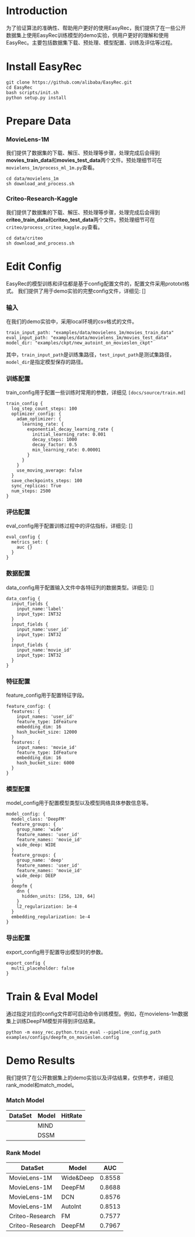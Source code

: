 # Introduction

为了验证算法的准确性、帮助用户更好的使用EasyRec，我们提供了在一些公开数据集上使用EasyRec训练模型的demo实验，供用户更好的理解和使用EasyRec。主要包括数据集下载、预处理、模型配置、训练及评估等过程。

# Install EasyRec

```
git clone https://github.com/alibaba/EasyRec.git
cd EasyRec
bash scripts/init.sh
python setup.py install
```

# Prepare Data

### MovieLens-1M

我们提供了数据集的下载、解压、预处理等步骤，处理完成后会得到**movies_train_data**和**movies_test_data**两个文件。预处理细节可在`movielens_1m/process_ml_1m.py`查看。

```
cd data/movielens_1m
sh download_and_process.sh
```

### Criteo-Research-Kaggle

我们提供了数据集的下载、解压、预处理等步骤，处理完成后会得到**criteo_train_data**和**criteo_test_data**两个文件。预处理细节可在`criteo/process_criteo_kaggle.py`查看。

```
cd data/criteo
sh download_and_process.sh
```

<!-- ### Amazon-Books

我们提供了数据集的下载、解压、预处理等步骤，处理完成后会得到**amazon_train_data**和**amazon_test_data**两个文件。

```
cd data/amazon_books
sh download_and_process.sh
``` -->

# Edit Config

EasyRec的模型训练和评估都是基于config配置文件的，配置文件采用prototxt格式。
我们提供了用于demo实验的完整config文件，详细见: \[\]

### 输入

在我们的demo实验中，采用local环境的csv格式的文件。

```
train_input_path: "examples/data/movielens_1m/movies_train_data"
eval_input_path: "examples/data/movielens_1m/movies_test_data"
model_dir: "examples/ckpt/new_autoint_on_movieslen_ckpt"
```

其中，`train_input_path`是训练集路径，`test_input_path`是测试集路径，`model_dir`是指定模型保存的路径。

### 训练配置

train_config用于配置一些训练时常用的参数，详细见 `[docs/source/train.md]`

```
train_config {
  log_step_count_steps: 100
  optimizer_config: {
    adam_optimizer: {
      learning_rate: {
        exponential_decay_learning_rate {
          initial_learning_rate: 0.001
          decay_steps: 1000
          decay_factor: 0.5
          min_learning_rate: 0.00001
        }
      }
    }
    use_moving_average: false
  }
  save_checkpoints_steps: 100
  sync_replicas: True
  num_steps: 2500
}
```

### 评估配置

eval_config用于配置训练过程中的评估指标，详细见: \[\]

```
eval_config {
  metrics_set: {
    auc {}
  }
}
```

### 数据配置

data_config用于配置输入文件中各特征列的数据类型。详细见: \[\]

```
data_config {
  input_fields {
    input_name:'label'
    input_type: INT32
  }
  input_fields {
    input_name:'user_id'
    input_type: INT32
  }
  input_fields {
    input_name:'movie_id'
    input_type: INT32
  }
}
```

### 特征配置

feature_config用于配置特征字段。

```
feature_config: {
  features: {
    input_names: 'user_id'
    feature_type: IdFeature
    embedding_dim: 16
    hash_bucket_size: 12000
  }
  features: {
    input_names: 'movie_id'
    feature_type: IdFeature
    embedding_dim: 16
    hash_bucket_size: 6000
  }
}
```

### 模型配置

model_config用于配置模型类型以及模型网络具体参数信息等。

```
model_config: {
  model_class: 'DeepFM'
  feature_groups: {
    group_name: 'wide'
    feature_names: 'user_id'
    feature_names: 'movie_id'
    wide_deep: WIDE
  }
  feature_groups: {
    group_name: 'deep'
    feature_names: 'user_id'
    feature_names: 'movie_id'
    wide_deep: DEEP
  }
  deepfm {
    dnn {
      hidden_units: [256, 128, 64]
    }
    l2_regularization: 1e-4
  }
  embedding_regularization: 1e-4
}
```

### 导出配置

export_config用于配置导出模型时的参数。

```
export_config {
  multi_placeholder: false
}
```

# Train & Eval Model

通过指定对应的config文件即可启动命令训练模型。例如，在movielens-1m数据集上训练DeepFM模型并得到评估结果。

```
python -m easy_rec.python.train_eval --pipeline_config_path examples/configs/deepfm_on_movieslen.config
```

# Demo Results

我们提供了在公开数据集上的demo实验以及评估结果，仅供参考，详细见rank_model和match_model。

### Match Model

| DataSet | Model | HitRate |
| ------- | ----- | ------- |
|         | MIND  |         |
|         | DSSM  |         |

### Rank Model

| DataSet         | Model     | AUC    |
| --------------- | --------- | ------ |
| MovieLens-1M    | Wide&Deep | 0.8558 |
| MovieLens-1M    | DeepFM    | 0.8688 |
| MovieLens-1M    | DCN       | 0.8576 |
| MovieLens-1M    | AutoInt   | 0.8513 |
| Criteo-Research | FM        | 0.7577 |
| Criteo-Research | DeepFM    | 0.7967 |

